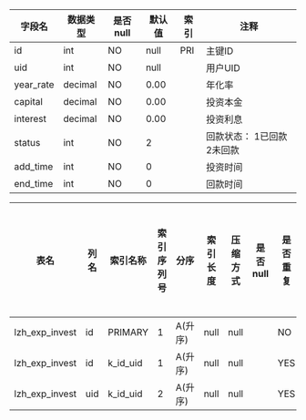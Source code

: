 |字段名|数据类型|是否null|默认值|索引|注释|
|------|--------|--------|------|----|----|
|id|int|NO|null|PRI|主键ID|
|uid|int|NO|null||用户UID |
|year_rate|decimal|NO|0.00||年化率|
|capital|decimal|NO|0.00||投资本金|
|interest|decimal|NO|0.00||投资利息|
|status|int|NO|2||回款状态： 1已回款 2未回款|
|add_time|int|NO|0||投资时间|
|end_time|int|NO|0||回款时间|



|表名|列名|索引名称|索引序列号|分序|索引长度|压缩方式|是否null|是否重复|唯一值数目估计值|索引方法|列中描述索引信息|索引注释|
|----|----|--------|----------|----|--------|--------|--------|--------|----------------|--------|----------------|--------|
|lzh_exp_invest|id|PRIMARY|1|A(升序)|null|null||NO|94|BTREE|||
|lzh_exp_invest|id|k_id_uid|1|A(升序)|null|null||YES|94|BTREE|||
|lzh_exp_invest|uid|k_id_uid|2|A(升序)|null|null||YES|94|BTREE|||

